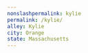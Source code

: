 ```yaml
---
﻿nonslashpermalink: kylie
permalink: /kylie/
alley: Kylie
city: Orange
state: Massachusetts
---
```

